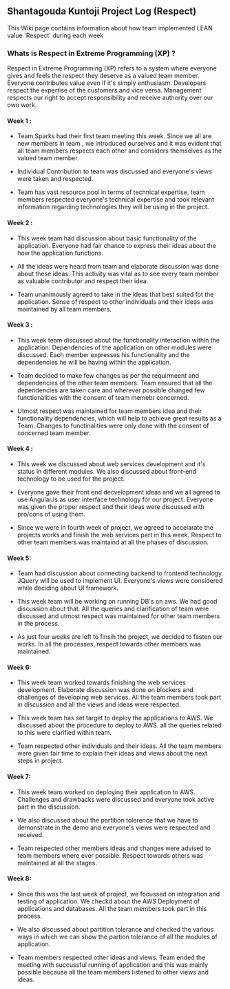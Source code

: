## Shantagouda Kuntoji Project Log (Respect) 

This Wiki page contains information about how team implemented LEAN value 'Respect' during each week

### Whats is Respect in Extreme Programming (XP) ? 
Respect in Extreme Programming (XP) refers to a system where everyone gives and feels the respect they deserve as a valued team member. Everyone contributes value even if it's simply enthusiasm. Developers respect the expertise of the customers and vice versa. Management respects our right to accept responsibility and receive authority over our own work.

#### Week 1 : 
* Team Sparks had their first team meeting this week. Since we all are new members in team , we introduced ourselves and it was evident that all team members respects each other and considers themselves as the valued team member.

* Individual Contribution to team was discussed and everyone's views were taken and respected.

* Team has vast resource pool in terms of technical expertise, team members respected everyone's technical expertise and took relevant information regarding technologies they will be using in the project.

#### Week 2 :
* This week team had discussion about basic functionality of the application.  Everyone had fair chance to express their ideas about the how the application functions.

* All the ideas were heard from team and elaborate discussion was done about these ideas. This activity was vital as to see every team member as valuable contributor and respect their idea.

* Team unanimously agreed to take in the ideas that best suited fot the application. Sense of respect to other individuals and their ideas was maintained by all team members.

#### Week 3 :
* This week team discussed about the functionality interaction within the application. Dependencies of the application on other modules were discussed. Each member expresses his functionality and the dependencies he will be having within the application.

* Team decided to make few changes as per the requirmeent and dependencies of the other team members. Team ensured that all the dependencies are taken care and wherever possible changed few functionalities with the consent of team memebr concerned.

* Utmost respect was maintained for team members idea and their functionality dependencies, which will help to achieve great results as a Team. Changes to functinalities were only done with the consent of concerned team member.

#### Week 4 :
* This week we discussed about web services development and it's status in different modules. We also discussed about front-end technology to be used for the project.

* Everyone gave their front end decvelopment ideas and we all agreed to use AngularJs as user interface technology for our project. Everyone was given the proper respect and their ideas were discussed with pro/cons of using them.

* Since we were in fourth week of project, we agreed to accelarate the projects works and finish the web services part in this week. Respect to other team members was maintaind at all the phases of discussion.

#### Week 5:
* Team had discussion about connecting backend to frontend technology. JQuery will be used to implement UI. Everyone's views were considered while deciding about UI framework.

* This week team will be working on running DB's on aws. We had good discussion about that. All the queries and clarification of team were discussed and utmost respect was maintained for other team members in the process.

* As just four weeks are left to finsih the project, we decided to fasten our works. In all the processes, respect towards other members was maintained.

#### Week 6:
* This week team worked towards finishing the web services development. Elaborate discussion was done on blockers and challenges of developing web services. All the team members took part in discussion and all the views and ideas were respected.

* This week team has set target to deploy the applications to AWS. We discussed about the procedure to deploy to AWS. all the queries related to this were clarified within team.

* Team respected other individuals and their ideas. All the team members were given fair time to explain their ideas and views about the next steps in project.

#### Week 7:
* This week team worked on deploying their application to AWS. Challenges and drawbacks were discussed and everyone took active part in the discussion. 

* We also discussed about the partition tolerence that we have to demonstrate in the demo and everyone's views were respected and received. 

* Team respected other members ideas and changes were advised to team members where ever possible. Respect towards others was maintained at all the stages.

#### Week 8:
* Since this was the last week of project, we focussed on integration and testing of application. We checkd about the AWS Deployment of applications and databases. All the team members took part in this process.

* We also discussed about partition tolerance and checked the various ways in which we can show the partion tolerance of all the modules of application.

* Team members respected other ideas and views. Team ended the meeting with succussful running of application and this was mainly possible because all the team members listened to other views and ideas.
